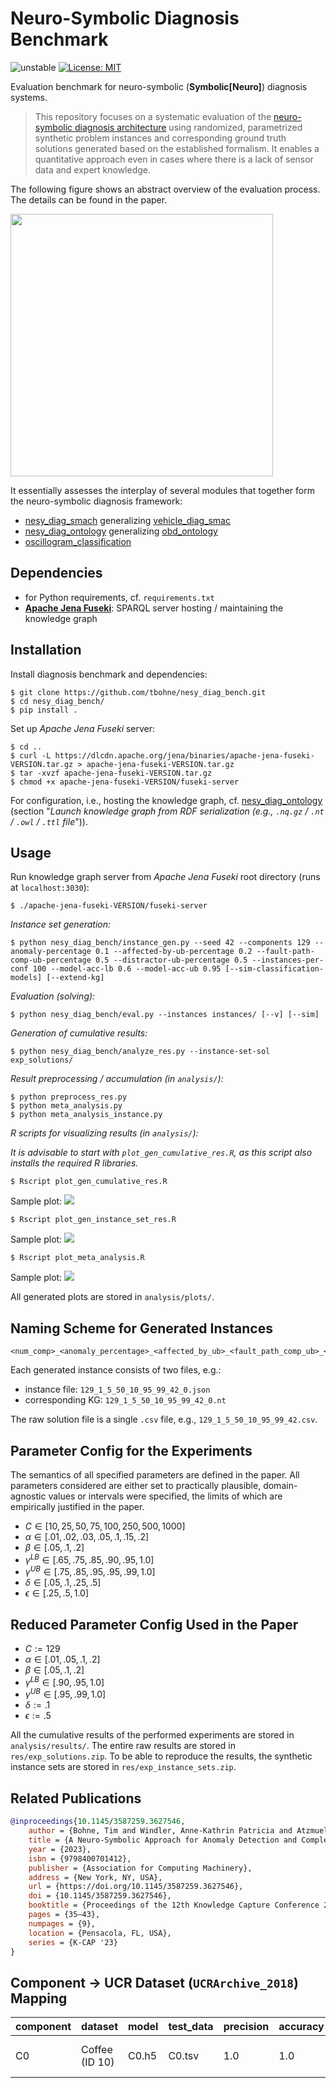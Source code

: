 # Neuro-Symbolic Diagnosis Benchmark

![unstable](https://img.shields.io/badge/stability-unstable-orange)
[![License: MIT](https://img.shields.io/badge/License-MIT-yellow.svg)](https://opensource.org/licenses/MIT)

Evaluation benchmark for neuro-symbolic (**Symbolic[Neuro]**) diagnosis systems.

> This repository focuses on a systematic evaluation of the [neuro-symbolic diagnosis architecture](https://dl.acm.org/doi/10.1145/3587259.3627546) using randomized, parametrized synthetic problem instances and corresponding ground truth solutions generated based on the established formalism. It enables a quantitative approach even in cases where there is a lack of sensor data and expert knowledge.

The following figure shows an abstract overview of the evaluation process. The details can be found in the paper.

<img src="img/eval_proc.svg" width="420">

It essentially assesses the interplay of several modules that together form the neuro-symbolic diagnosis framework:
- [nesy_diag_smach](https://github.com/tbohne/nesy_diag_smach) generalizing [vehicle_diag_smac](https://github.com/tbohne/vehicle_diag_smach)
- [nesy_diag_ontology](https://github.com/tbohne/nesy_diag_ontology) generalizing [obd_ontology](https://github.com/tbohne/obd_ontology)
- [oscillogram_classification](https://github.com/tbohne/oscillogram_classification)

## Dependencies

- for Python requirements, cf. `requirements.txt`
- [**Apache Jena Fuseki**](https://jena.apache.org/documentation/fuseki2/): SPARQL server hosting / maintaining the knowledge graph

## Installation

Install diagnosis benchmark and dependencies:
```
$ git clone https://github.com/tbohne/nesy_diag_bench.git
$ cd nesy_diag_bench/
$ pip install .
```
Set up *Apache Jena Fuseki* server:
```
$ cd ..
$ curl -L https://dlcdn.apache.org/jena/binaries/apache-jena-fuseki-VERSION.tar.gz > apache-jena-fuseki-VERSION.tar.gz
$ tar -xvzf apache-jena-fuseki-VERSION.tar.gz
$ chmod +x apache-jena-fuseki-VERSION/fuseki-server
```
For configuration, i.e., hosting the knowledge graph, cf. [nesy_diag_ontology](https://github.com/tbohne/nesy_diag_ontology) (section "*Launch knowledge graph from RDF serialization (e.g., `.nq.gz` / `.nt` / `.owl` / `.ttl` file*")).

## Usage

Run knowledge graph server from *Apache Jena Fuseki* root directory (runs at `localhost:3030`):
```
$ ./apache-jena-fuseki-VERSION/fuseki-server
```

*Instance set generation:*
```
$ python nesy_diag_bench/instance_gen.py --seed 42 --components 129 --anomaly-percentage 0.1 --affected-by-ub-percentage 0.2 --fault-path-comp-ub-percentage 0.5 --distractor-ub-percentage 0.5 --instances-per-conf 100 --model-acc-lb 0.6 --model-acc-ub 0.95 [--sim-classification-models] [--extend-kg]
```

*Evaluation (solving):*
```
$ python nesy_diag_bench/eval.py --instances instances/ [--v] [--sim]
```

*Generation of cumulative results:*
```
$ python nesy_diag_bench/analyze_res.py --instance-set-sol exp_solutions/
```

*Result preprocessing / accumulation (in `analysis/`):*
```
$ python preprocess_res.py
$ python meta_analysis.py
$ python meta_analysis_instance.py
```

*R scripts for visualizing results (in `analysis/`):*

*It is advisable to start with `plot_gen_cumulative_res.R`, as this script also installs the required R libraries.*
```
$ Rscript plot_gen_cumulative_res.R
```
Sample plot:
![](img/cumulative.png)
```
$ Rscript plot_gen_instance_set_res.R
```
Sample plot:
![](img/inst_set_lvl.png)
```
$ Rscript plot_meta_analysis.R
```
Sample plot:
![](img/meta_analysis.png)

All generated plots are stored in `analysis/plots/`.

## Naming Scheme for Generated Instances

```
<num_comp>_<anomaly_percentage>_<affected_by_ub>_<fault_path_comp_ub>_<distractor_ub>_<model_acc_lb>_<model_acc_ub>_<seed>_<idx>.json
```

Each generated instance consists of two files, e.g.:
- instance file: `129_1_5_50_10_95_99_42_0.json`
- corresponding KG: `129_1_5_50_10_95_99_42_0.nt`

The raw solution file is a single `.csv` file, e.g., `129_1_5_50_10_95_99_42.csv`.

## Parameter Config for the Experiments

The semantics of all specified parameters are defined in the paper. All parameters considered are either set to practically plausible, domain-agnostic values or intervals were specified, the limits of which are empirically justified in the paper.

- $C \in [10, 25, 50, 75, 100, 250, 500, 1000]$
- $\alpha \in [.01, .02, .03, .05, .1, .15, .2]$
- $\beta \in [.05, .1, .2]$
- $\gamma^{LB} \in [.65, .75, .85, .90, .95, 1.0]$
- $\gamma^{UB} \in [.75, .85, .95, .95, .99, 1.0]$
- $\delta \in [.05, .1, .25, .5]$
- $\epsilon \in [.25, .5, 1.0]$

## Reduced Parameter Config Used in the Paper

- $C := 129$
- $\alpha \in [.01, .05, .1, .2]$
- $\beta \in [.05, .1, .2]$
- $\gamma^{LB} \in [.90, .95, 1.0]$
- $\gamma^{UB} \in [.95, .99, 1.0]$
- $\delta := .1$
- $\epsilon := .5$

All the cumulative results of the performed experiments are stored in `analysis/results/`. The entire raw results are stored in `res/exp_solutions.zip`. To be able to reproduce the results, the synthetic instance sets are stored in `res/exp_instance_sets.zip`.

## Related Publications

```bibtex
@inproceedings{10.1145/3587259.3627546,
    author = {Bohne, Tim and Windler, Anne-Kathrin Patricia and Atzmueller, Martin},
    title = {A Neuro-Symbolic Approach for Anomaly Detection and Complex Fault Diagnosis Exemplified in the Automotive Domain},
    year = {2023},
    isbn = {9798400701412},
    publisher = {Association for Computing Machinery},
    address = {New York, NY, USA},
    url = {https://doi.org/10.1145/3587259.3627546},
    doi = {10.1145/3587259.3627546},
    booktitle = {Proceedings of the 12th Knowledge Capture Conference 2023},
    pages = {35–43},
    numpages = {9},
    location = {Pensacola, FL, USA},
    series = {K-CAP '23}
}
```

## Component -> UCR Dataset (`UCRArchive_2018`) Mapping

|component | dataset        | model | test_data | precision | accuracy | recall | architecture | #train | #test | len    | #classes | desc                                          |
|----------|----------------|-------|-----------|-----------|----------|--------|--------------|--------|-------|--------|----------|-----------------------------------------------|
| C0       | Coffee (ID 10) | C0.h5 | C0.tsv    | 1.0       | 1.0      | 1.0    | FCN          | 28     | 28    | 286    | 2        | spectrographs: dist. Robusta / Arabica coffee |
